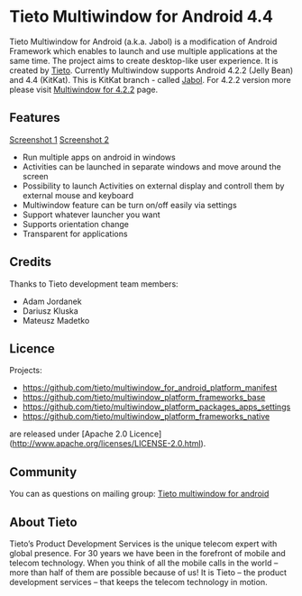 # Tieto Multiwindow for Android 4.4 
Tieto Multiwindow for Android (a.k.a. Jabol) is a modification of Android Framework which enables to launch and use multiple applications at the same time. The project aims to create desktop-like user experience. It is created by [Tieto](http://www.tieto.com).
Currently Multiwindow supports Android 4.2.2 (Jelly Bean) and 4.4 (KitKat). 
This is KitKat branch - called [Jabol](https://github.com/tieto/multiwindow_for_android/wiki/Jabol). 
For 4.2.2 version more please visit [Multiwindow for 4.2.2](http://github.com/tieto/multiwindow_for_android/tree/tieto_multiwindow) page.


## Features
[Screenshot 1](https://raw.githubusercontent.com/wiki/tieto/multiwindow_for_android/s1.png)
[Screenshot 2](https://raw.githubusercontent.com/wiki/tieto/multiwindow_for_android/s2.png)
* Run multiple apps on android in windows
* Activities can be launched in separate windows and move around the screen
* Possibility to launch Activities on external display and controll them by external mouse and keyboard
* Multiwindow feature can be turn on/off easily via settings
* Support whatever launcher you want
* Supports orientation change
* Transparent for applications

## Credits
Thanks to Tieto development team members:
* Adam Jordanek
* Dariusz Kluska
* Mateusz Madetko

## Licence
Projects:
* https://github.com/tieto/multiwindow_for_android_platform_manifest
* https://github.com/tieto/multiwindow_platform_frameworks_base
* https://github.com/tieto/multiwindow_platform_packages_apps_settings
* https://github.com/tieto/multiwindow_platform_frameworks_native

are released under [Apache 2.0 Licence] (http://www.apache.org/licenses/LICENSE-2.0.html).

## Community
You can as questions on mailing group: [Tieto multiwindow for android](https://groups.google.com/forum/#!forum/tieto-multiwindow-for-android)

## About Tieto
Tieto’s Product Development Services is the unique telecom expert with global presence. For 30 years we have been in the forefront of mobile and telecom technology. When you think of all the mobile calls in the world – more than half of them are possible because of us! It is Tieto – the product development services – that keeps the telecom technology in motion.
